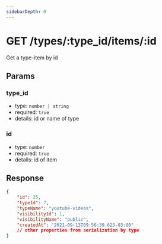 ```yaml
---
sidebarDepth: 0
---
```


# GET /types/:type_id/items/:id

Get a type-item by id

## Params

### type_id

-   type: `number | string`
-   required: `true`
-   details: id or name of type

### id

-   type: `number`
-   required: `true`
-   details: id of item

## Response

```json
{
    "id": 25,
    "typeId": 7,
    "typeName": "youtube-videos",
    "visibilityId": 1,
    "visibilityName": "public",
    "createdAt": "2021-09-13T09:56:39.623-03:00"
    // other properties from serialization by type
}
```
